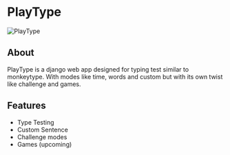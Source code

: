 # PlayType

![PlayType](https://github.com/user-attachments/assets/793c0fa3-a673-4499-b598-cd9445e5c277)

## About

PlayType is a django web app designed for typing test similar to monkeytype. With modes like time, words and custom but with its own twist like challenge and games.


## Features

- Type Testing
- Custom Sentence
- Challenge modes
- Games (upcoming)
